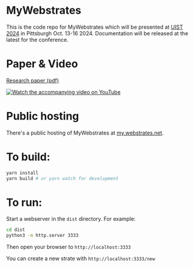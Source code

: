 # MyWebstrates

This is the code repo for MyWebstrates which will be presented at [UIST 2024](https://uist.acm.org/2024/) in Pittsburgh Oct. 13-16 2024. Documentation will be released at the latest for the conference. 

# Paper & Video
[Research paper (pdf)](https://cs.au.dk/~clemens/files/MyWebstrates-UIST2024.pdf)

[![Watch the accompanying video on YouTube](https://img.youtube.com/vi/uHVsZs4HfAw/0.jpg)](https://www.youtube.com/watch?v=uHVsZs4HfAw)

# Public hosting
There's a public hosting of MyWebstrates at [my.webstrates.net](https://my.webstrates.net).

# To build:
```bash
yarn install
yarn build # or yarn watch for development
```

# To run:
Start a webserver in the `dist` directory. For example:
```bash
cd dist
python3 -m http.server 3333
```
Then open your browser to `http://localhost:3333`

You can create a new strate with `http://localhost:3333/new`
